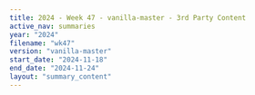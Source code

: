 ```yaml
---
title: 2024 - Week 47 - vanilla-master - 3rd Party Content
active_nav: summaries
year: "2024"
filename: "wk47"
version: "vanilla-master"
start_date: "2024-11-18"
end_date: "2024-11-24"
layout: "summary_content"
---
```

